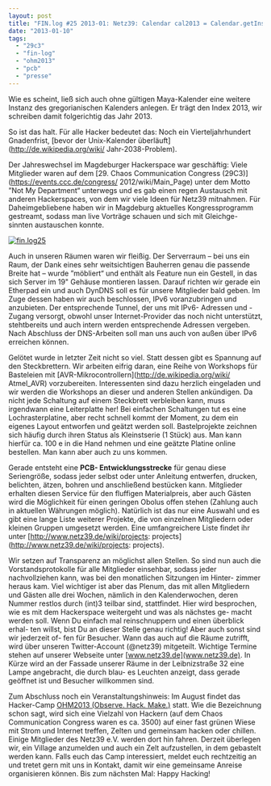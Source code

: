 ```yaml
---
layout: post
title: "FIN.log #25 2013-01: Netz39: Calendar cal2013 = Calendar.getInstance();"
date: "2013-01-10"
tags: 
  - "29c3"
  - "fin-log"
  - "ohm2013"
  - "pcb"
  - "presse"
---
```


Wie es scheint, ließ sich auch ohne gültigen Maya-Kalender eine weitere Instanz des gregorianischen Kalenders anlegen. Er trägt den Index 2013, wir schreiben damit folgerichtig das Jahr 2013.

So ist das halt. Für alle Hacker bedeutet das: Noch ein Vierteljahrhundert Gnadenfrist, \[bevor der Unix-Kalender überläuft\](http://de.wikipedia.org/wiki/ Jahr-2038-Problem).

Der Jahreswechsel im Magdeburger Hackerspace war geschäftig: Viele Mitglieder waren auf dem \[29. Chaos Communication Congress (29C3)\](https://events.ccc.de/congress/ 2012/wiki/Main\_Page) unter dem Motto ”Not My Department“ unterwegs und es gab einen regen Austausch mit anderen Hackerspaces, von dem wir viele Ideen für Netz39 mitnahmen. Für Daheimgebliebene haben wir in Magdeburg aktuelles Kongressprogramm gestreamt, sodass man live Vorträge schauen und sich mit Gleichge- sinnten austauschen konnte.

[![fin.log25](images/fin.log25-218x300.png)](http://www.netz39.de/wp_Jq37/wp-content/uploads/2013/01/fin.log25.png)

Auch in unseren Räumen waren wir fleißig. Der Serverraum – bei uns ein Raum, der Dank eines sehr weitsichtigen Bauherren genau die passende Breite hat – wurde ”möbliert“ und enthält als Feature nun ein Gestell, in das sich Server im 19" Gehäuse montieren lassen. Darauf richten wir gerade ein Etherpad ein und auch DynDNS soll es für unsere Mitglieder bald geben. Im Zuge dessen haben wir auch beschlossen, IPv6 voranzubringen und anzubieten. Der entsprechende Tunnel, der uns mit IPv6- Adressen und -Zugang versorgt, obwohl unser Internet-Provider das noch nicht unterstützt, stehtbereits und auch intern werden entsprechende Adressen vergeben. Nach Abschluss der DNS-Arbeiten soll man uns auch von außen über IPv6 erreichen können.

Gelötet wurde in letzter Zeit nicht so viel. Statt dessen gibt es Spannung auf den Steckbrettern. Wir arbeiten eifrig daran, eine Reihe von Workshops für Basteleien mit \[AVR-Mikrocontrollern\](http://de.wikipedia.org/wiki/ Atmel\_AVR) vorzubereiten. Interessenten sind dazu herzlich eingeladen und wir werden die Workshops an dieser und anderen Stellen ankündigen. Da nicht jede Schaltung auf einem Steckbrett verbleiben kann, muss irgendwann eine Leiterplatte her! Bei einfachen Schaltungen tut es eine Lochrasterplatine, aber recht schnell kommt der Moment, zu dem ein eigenes Layout entworfen und geätzt werden soll. Bastelprojekte zeichnen sich häufig durch ihren Status als Kleinstserie (1 Stück) aus. Man kann hierfür ca. 100 e in die Hand nehmen und eine geätzte Platine online bestellen. Man kann aber auch zu uns kommen.

Gerade entsteht eine **PCB- Entwicklungsstrecke** für genau diese Seriengröße, sodass jeder selbst oder unter Anleitung entwerfen, drucken, belichten, ätzen, bohren und anschließend bestücken kann. Mitglieder erhalten diesen Service für den fluffigen Materialpreis, aber auch Gästen wird die Möglichkeit für einen geringen Obolus offen stehen (Zahlung auch in aktuellen Währungen möglich). Natürlich ist das nur eine Auswahl und es gibt eine lange Liste weiterer Projekte, die von einzelnen Mitgliedern oder kleinen Gruppen umgesetzt werden. Eine umfangreichere Liste findet ihr unter \[http://www.netz39.de/wiki/projects: projects\](http://www.netz39.de/wiki/projects: projects).

Wir setzen auf Transparenz an möglichst allen Stellen. So sind nun auch die Vorstandsprotokolle für alle Mitglieder einsehbar, sodass jeder nachvollziehen kann, was bei den monatlichen Sitzungen im Hinter- zimmer heraus kam. Viel wichtiger ist aber das Plenum, das mit allen Mitgliedern und Gästen alle drei Wochen, nämlich in den Kalenderwochen, deren Nummer restlos durch (int)3 teilbar sind, stattfindet. Hier wird besprochen, wie es mit dem Hackerspace weitergeht und was als nächstes ge- macht werden soll. Wenn Du einfach mal reinschnuppern und einen überblick erhal- ten willst, bist Du an dieser Stelle genau richtig! Aber auch sonst sind wir jederzeit of- fen für Besucher. Wann das auch auf die Räume zutrifft, wird über unseren Twitter-Account (@netz39) mitgeteilt. Wichtige Termine stehen auf unserer Webseite unter [www.netz39.de](www.netz39.de). In Kürze wird an der Fassade unserer Räume in der Leibnizstraße 32 eine Lampe angebracht, die durch blau- es Leuchten anzeigt, dass gerade geöffnet ist und Besucher willkommen sind.

Zum Abschluss noch ein Veranstaltungshinweis: Im August findet das Hacker-Camp [OHM2013 (Observe. Hack. Make.)](https://ohm2013.org/site/) statt. Wie die Bezeichnung schon sagt, wird sich eine Vielzahl von Hackern (auf dem Chaos Communication Congress waren es ca. 3500) auf einer fast grünen Wiese mit Strom und Internet treffen, Zelten und gemeinsam hacken oder chillen. Einige Mitglieder des Netz39 e.V. werden dort hin fahren. Derzeit überlegen wir, ein Village anzumelden und auch ein Zelt aufzustellen, in dem gebastelt werden kann. Falls euch das Camp interessiert, meldet euch rechtzeitig an und tretet gern mit uns in Kontakt, damit wir eine gemeinsame Anreise organisieren können. Bis zum nächsten Mal: Happy Hacking!
